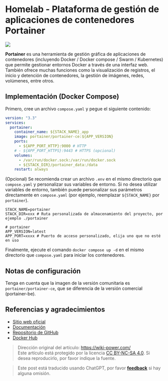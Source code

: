 # Homelab - Plataforma de gestión de aplicaciones de contenedores Portainer

![](https://img.wiki-power.com/d/wiki-media/img/202304111545899.png)

**Portainer** es una herramienta de gestión gráfica de aplicaciones de contenedores (incluyendo Docker / Docker compose / Swarm / Kubernetes) que permite gestionar entornos Docker a través de una interfaz web. También ofrece muchas funciones como la visualización de registros, el inicio y detención de contenedores, la gestión de imágenes, redes, volúmenes, entre otros.

## Implementación (Docker Compose)

Primero, cree un archivo `compose.yaml` y pegue el siguiente contenido:

```yaml title="compose.yaml"
version: "3.3"
services:
  portainer:
    container_name: ${STACK_NAME}_app
    image: portainer/portainer-ce:${APP_VERSION}
    ports:
      - ${APP_PORT_HTTP}:9000 # HTTP
    # - ${APP_PORT_HTTPS}:9443 # HTTPS (opcional)
    volumes:
      - /var/run/docker.sock:/var/run/docker.sock
      - ${STACK_DIR}/portainer_data:/data
    restart: always
```

(Opcional) Se recomienda crear un archivo `.env` en el mismo directorio que `compose.yaml` y personalizar sus variables de entorno. Si no desea utilizar variables de entorno, también puede personalizar sus parámetros directamente en `compose.yaml` (por ejemplo, reemplazar `${STACK_NAME}` por `portainer`).

```dotenv title=".env"
STACK_NAME=portainer
STACK_DIR=xxx # Ruta personalizada de almacenamiento del proyecto, por ejemplo ./portainer

# portainer
APP_VERSION=latest
APP_PORT=xxxx # Puerto de acceso personalizado, elija uno que no esté en uso
```

Finalmente, ejecute el comando `docker compose up -d` en el mismo directorio que `compose.yaml` para iniciar los contenedores.

## Notas de configuración

Tenga en cuenta que la imagen de la versión comunitaria es `portainer/portainer-ce`, que se diferencia de la versión comercial (portainer-be).

## Referencias y agradecimientos

- [Sitio web oficial](https://www.portainer.io/)
- [Documentación](https://docs.portainer.io/)
- [Repositorio de GitHub](https://github.com/portainer/portainer)
- [Docker Hub](https://hub.docker.com/r/portainer/portainer-ce)

> Dirección original del artículo: <https://wiki-power.com/>  
> Este artículo está protegido por la licencia [CC BY-NC-SA 4.0](https://creativecommons.org/licenses/by/4.0/deed.zh). Si desea reproducirlo, por favor indique la fuente.

> Este post está traducido usando ChatGPT, por favor [**feedback**](https://github.com/linyuxuanlin/Wiki_MkDocs/issues/new) si hay alguna omisión.
